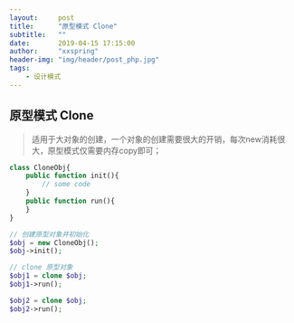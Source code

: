 ```yaml
---
layout:     post
title:      "原型模式 Clone"
subtitle:   ""
date:       2019-04-15 17:15:00
author:     "xxspring"
header-img: "img/header/post_php.jpg"
tags:
    - 设计模式
---
```


## 原型模式 Clone

> 适用于大对象的创建，一个对象的创建需要很大的开销，每次new消耗很大，原型模式仅需要内存copy即可；

```php
class CloneObj{
	public function init(){
		// some code
	}
	public function run(){
	}
}

// 创建原型对象并初始化
$obj = new CloneObj();
$obj->init();

// clone 原型对象
$obj1 = clone $obj;
$obj1->run();

$obj2 = clone $obj;
$obj2->run();
```
